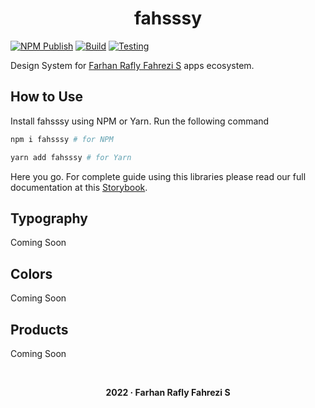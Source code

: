 <div align="center">

# fahsssy

</div>

[![NPM Publish](https://github.com/raflyfahrezi/fahsssy/actions/workflows/npm_publish.yml/badge.svg)](https://github.com/raflyfahrezi/fahsssy/actions/workflows/npm_publish.yml)
[![Build](https://github.com/raflyfahrezi/fahsssy/actions/workflows/build.yml/badge.svg)](https://github.com/raflyfahrezi/fahsssy/actions/workflows/build.yml)
[![Testing](https://github.com/raflyfahrezi/fahsssy/actions/workflows/testing.yml/badge.svg)](https://github.com/raflyfahrezi/fahsssy/actions/workflows/testing.yml)

Design System for [Farhan Rafly Fahrezi S](https://raflyfahrezi.space) apps ecosystem.

## How to Use

Install fahsssy using NPM or Yarn. Run the following command

```bash
npm i fahsssy # for NPM
```

```bash
yarn add fahsssy # for Yarn
```

Here you go. For complete guide using this libraries please read our full documentation at this [Storybook](https://fahsssy.vercel.app/?path=/story/introduction--page).

## Typography

Coming Soon

## Colors

Coming Soon

## Products

Coming Soon

&ensp;

<p align="center" style="font-weight: bold;">
2022 &middot; Farhan Rafly Fahrezi S
</p>
